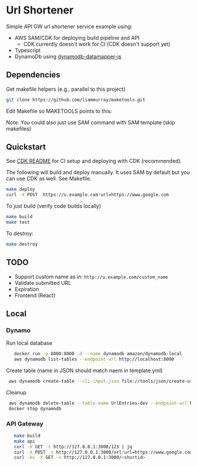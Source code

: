 # Url Shortener

Simple API GW url shortener service example using:

- AWS SAM/CDK for deploying build pipeline and API
  - CDK currently doesn't work for CI (CDK doesn't support yet)
- Typescript
- DynamoDb using [dynamodb-datamapper-js](https://github.com/awslabs/dynamodb-data-mapper-js)

## Dependencies

Get makefile helpers (e.g., parallel to this project)

```bash
git clone https://github.com/liammurray/maketools.git
```

Edit Makefile so MAKETOOLS points to this:

Note: You could also just use SAM command with SAM template (skip makefiles)

## Quickstart

See [CDK README](./infra/README.md) for CI setup and deploying with CDK (recommended).

The following will build and deploy manually. It uses SAM by default but you can use CDK as well. See Makefile.

```bash
make deploy
curl -X POST  https://u.example.com?url=https://www.google.com
```

To just build (verify code builds locally)

```bash
make build
make test
```

To destroy:

```bash
make destroy
```

## TODO

- Support custom name as in: `http://u.example.com/custom_name`
- Validate submitted URL
- Expiration
- Frontend (React)

## Local

### Dynamo

Run local database

```bash
   docker run -p 8000:8000 -d --name dynamodb amazon/dynamodb-local
   aws dynamodb list-tables --endpoint-url http://localhost:8000
```

Create table (name in JSON should match naem in template.yml)

```bash
 aws dynamodb create-table --cli-input-json file://tools/json/create-urls-table.json --endpoint-url http://localhost:8000
```

Cleanup

```bash
 aws dynamodb delete-table --table-name UrlEntries-dev --endpoint-url http://localhost:8000
 docker stop dynamodb
```

### API Gateway

```bash
   make build
   make api
   curl -X GET -s http://127.0.0.1:3000/123 | jq
   curl -X POST -s http://127.0.0.1:3000/url?url=https://www.google.com
   curl -kv -X GET -s http://127.0.0.1:3000/<shortid>
```
